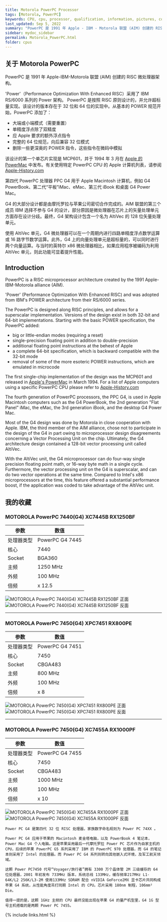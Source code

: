 ```yaml
---
title: Motorola PowerPC Processor
tags: [Motorola, PowerPC]
keywords: CPU, cpu, processor, qualification, information, pictures, core, frequency, chip packaging, packaging, cpu info, x86, collection, amd, cyrix, harris, ibm, idt, iit, intel, motorola, nec, sgs, sgs-thomson, siemens, ST, signetics, mhs, ti, texas instruments, ulsi, umc, weitek, zilog, 808x, 8085, 8088, 8086, 80188, 80186, 80286, 286, 80386, 386, i386, Am386, 386sx, 386dx, 486, i486, 586, 486sx, 486dx, overdrive, 487, pentium, 586, 5x86, 386dlc, 386slc, 486dx2, mmx, ppro, pentium-pro, pro, athlon, duron, z80, dirk oppelt, dirk, oppelt, engineering, sample, samples
last_updated: Sep 5, 2022
summary: "PowerPC 是 1991 年 Apple - IBM - Motorola 联盟 (AIM) 创建的 RISC 微处理器架构。"
sidebar: mydoc_sidebar
permalink: Motorola_PowerPC.html
folder: cpus
---
```


## 关于 Motorola PowerPC

PowerPC 是 1991 年 Apple-IBM-Motorola 联盟 (AIM) 创建的 RISC 微处理器架构。

'Power'（Performance Optimization With Enhanced RISC）采用了 IBM RS/6000 系列的 Power 架构。 PowerPC 是按照 RISC 原则设计的，并允许超标量实现。该设计的版本存在于 32 位和 64 位的实现中。从基本的 POWER 规范开始，PowerPC 添加了：
 - 大端或小端模式（需要重置）
 - 单精度浮点除了双精度
 - 应 Apple 要求的额外浮点指令
 - 完整的 64 位规范，向后兼容 32 位模式
 - 删除一些更深奥的 POWER 指令，这些指令在微码中模拟

该设计的第一个单芯片实现是 MCP601，并于 1994 年 3 月在 [Apple 的 PowerMac](http://www.apple-history.com/noframes/body.php?page=gallery&model=6100) 中发布。有关使用特定 PowerPC CPU 的 Apple 计算机列表，请参阅 [Apple-History.com](http://www.apple-history.com/noframes/body.php?sort=processor)

第四代 PowerPC 处理器 PPC G4 用于 Apple Macintosh 计算机，例如 G4 PowerBook、第二代“平板”iMac、eMac、第三代 iBook 和桌面 G4 Power Mac。

G4 的大部分设计都是由摩托罗拉与苹果公司密切合作完成的。AIM 联盟的第三个成员 IBM 选择不参与 G4 的设计，部分原因是微处理器在芯片上的矢量处理单元方面存在设计分歧。最终，G4 架构设计包含一个名为 AltiVec 的 128 位矢量处理单元。

使用 AltiVec 单元，G4 微处理器可以在一个周期内进行四路单精度浮点数学运算或 16 路字节数学运算。此外，G4 上的向量处理单元是超标量的，可以同时进行两个向量运算。与当时的英特尔 x86 微处理器相比，如果应用程序被编码为利用 AltiVec 单元，则此功能可显着提升性能。

## Introduction

PowerPC is a RISC microprocessor architecture created by the 1991 Apple-IBM-Motorola alliance (AIM).
 
'Power' (Performance Optimization With Enhanced RISC) and was adopted from IBM's POWER architecture from their RS/6000 series.
 
The PowerPC is designed along RISC principles, and allows for a superscalar implementation. Versions of the design exist in both 32-bit and 64-bit implementations. Starting with the basic POWER specification, the PowerPC added:
 - big or little-endian modes (requiring a reset)
 - single-precision floating point in addition to double-precision
 - additional floating point instructions at the behest of Apple
 - a complete 64-bit specification, which is backward compatible with the 32-bit mode
 - removal of some of the more esoteric POWER instructions, which are emulated in microcode

The first single-chip implementation of the design was the MCP601 and released in [Apple's PowerMac](http://www.apple-history.com/noframes/body.php?page=gallery&model=6100) in March 1994. For a list of Apple computers using a specific PowerPC CPU please refer to [Apple-History.com](http://www.apple-history.com/noframes/body.php?sort=processor)

The fourth generation of PowerPC processors, the PPC G4, is used in Apple Macintosh computers such as the G4 PowerBook, the 2nd generation "Flat Panel" iMac, the eMac, the 3rd generation iBook, and the desktop G4 Power Mac.
 
Most of the G4 design was done by Motorola in close cooperation with Apple. IBM, the third member of the AIM alliance, chose not to participate in the design of the G4 in part owing to microprocessor design disagreements concerning a Vector Processing Unit on the chip. Ultimately, the G4 architecture design contained a 128-bit vector processing unit called AltiVec.
 
With the AltiVec unit, the G4 microprocessor can do four-way single precision floating point math, or 16-way byte math in a single cycle. Furthermore, the vector processing unit on the G4 is superscalar, and can do two vector operations at the same time. Compared to Intel's x86 microprocessors at the time, this feature offered a substantial performance boost, if the application was coded to take advantage of the AltiVec unit.

## 我的收藏

### MOTOROLA PowerPC 7440(G4) XC7445B RX1250BF

| 参数 | 数值 |
| ------ | ------ |
| 处理器类型 | PowerPC G4 7445 |
| 核心 | 7440 |
| Socket | BGA360 |
| 主频 | 1250 MHz |
| 外频 | 100 MHz |
| 倍频 | x 12.5 |

![MOTOROLA PowerPC 7440(G4) XC7445B RX1250BF 正面](/images/cpus/Motorola/MOTOROLA_PowerPC_7440(G4)_XC7445B_RX1250BF_1.jpg)
![MOTOROLA PowerPC 7440(G4) XC7445B RX1250BF 反面](/images/cpus/Motorola/MOTOROLA_PowerPC_7440(G4)_XC7445B_RX1250BF_2.jpg)

---------

### MOTOROLA PowerPC 7450(G4) XPC7451 RX800PE

| 参数 | 数值 |
| ------ | ------ |
| 处理器类型 | PowerPC G4 7451 |
| 核心 | 7450 |
| Socket | CBGA483 |
| 主频 | 800 MHz |
| 外频 | 100 MHz |
| 倍频 | x 8 |

![MOTOROLA PowerPC 7450(G4) XPC7451 RX800PE 正面](/images/cpus/Motorola/MOTOROLA_PowerPC_7450(G4)_XPC7451_RX800PE_1.jpg)
![MOTOROLA PowerPC 7450(G4) XPC7451 RX800PE 反面](/images/cpus/Motorola/MOTOROLA_PowerPC_7450(G4)_XPC7451_RX800PE_2.jpg)

---------

### MOTOROLA PowerPC 7450(G4) XC7455A RX1000PF

| 参数 | 数值 |
| ------ | ------ |
| 处理器类型 | PowerPC G4 7455 |
| 核心 | 7450 |
| Socket | CBGA483 |
| 主频 | 1000 MHz |
| 外频 | 100 MHz |
| 倍频 | x 10 |

![MOTOROLA PowerPC 7450(G4) XC7455A RX1000PF 正面](/images/cpus/Motorola/MOTOROLA_PowerPC_7450(G4)_XC7455A_RX1000PF_1.jpg)
![MOTOROLA PowerPC 7450(G4) XC7455A RX1000PF 反面](/images/cpus/Motorola/MOTOROLA_PowerPC_7450(G4)_XC7455A_RX1000PF_2.jpg)

```
Power PC G4 是第四代 32 位 RISC 处理器，家族数字命名规则为 Power PC 74XX 。

Power PC G4 应用于苹果的 Macintosh 麦金塔电脑，以及 PowerBook 4 笔记本，Power Mac G4 个人电脑。这是苹果采用最后一代摩托罗拉 Power PC 芯片作为自家主机的 CPU，后续的苹果 PowerPC G5 系列采用了 IBM 的 PowerPC 970 处理器，而 G4 的笔记本则采用了 Intel 的处理器。而 Power PC G4 系列则转向其他嵌入式环境，及军工航天领域。

这颗 Power PC7450 代号“Voyager/旅行者”拥有 3300 万个晶体管 2M 三级缓存的 64 位处理器，2001 年初发布 733MHz 版本，系统总线 133MHz，缓存频率217MHz L1-64K/L2 256K/L3-2M 使用133MHz SDRAM 配合 nVIDIA GeForce2MX 显卡芯片共同构成苹果 G4 系统，从性能角度吊打同期 Intel 的 CPU。芯片采用 180nm 制程，106mm² Die。

值得一提的是，这颗 1GHz 主频的 CPU 最终没能出现在苹果 G4 的量产机型里，G4 1G 型号主机搭载的是两颗 Power PC 7455。
```

{% include links.html %}
